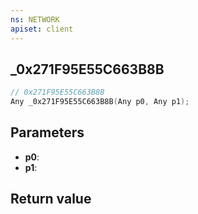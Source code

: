 ```yaml
---
ns: NETWORK
apiset: client
---
```

## _0x271F95E55C663B8B

```c
// 0x271F95E55C663B8B
Any _0x271F95E55C663B8B(Any p0, Any p1);
```


## Parameters
* **p0**:
* **p1**:

## Return value